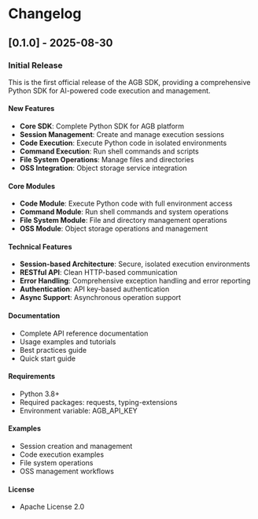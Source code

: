 # Changelog

## [0.1.0] - 2025-08-30

### Initial Release

This is the first official release of the AGB SDK, providing a comprehensive Python SDK for AI-powered code execution and management.

#### New Features
- **Core SDK**: Complete Python SDK for AGB platform
- **Session Management**: Create and manage execution sessions
- **Code Execution**: Execute Python code in isolated environments
- **Command Execution**: Run shell commands and scripts
- **File System Operations**: Manage files and directories
- **OSS Integration**: Object storage service integration

#### Core Modules
- **Code Module**: Execute Python code with full environment access
- **Command Module**: Run shell commands and system operations
- **File System Module**: File and directory management operations
- **OSS Module**: Object storage operations and management

#### Technical Features
- **Session-based Architecture**: Secure, isolated execution environments
- **RESTful API**: Clean HTTP-based communication
- **Error Handling**: Comprehensive exception handling and error reporting
- **Authentication**: API key-based authentication
- **Async Support**: Asynchronous operation support

#### Documentation
- Complete API reference documentation
- Usage examples and tutorials
- Best practices guide
- Quick start guide

#### Requirements
- Python 3.8+
- Required packages: requests, typing-extensions
- Environment variable: AGB_API_KEY

#### Examples
- Session creation and management
- Code execution examples
- File system operations
- OSS management workflows

#### License
- Apache License 2.0